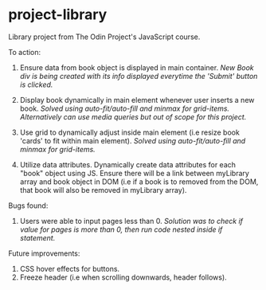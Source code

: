 # project-library
Library project from The Odin Project's JavaScript course.

To action:

1. Ensure data from book object is displayed in main container. *New Book div is being created with its info displayed everytime the 'Submit' button is clicked.*

2. Display book dynamically in main element whenever user inserts a new book. *Solved using auto-fit/auto-fill and minmax for grid-items. Alternatively can use media queries but out of scope for this project.*

3. Use grid to dynamically adjust inside main element (i.e resize book 'cards' to fit within main element). *Solved using auto-fit/auto-fill and minmax for grid-items.*

4. Utilize data attributes. Dynamically create data attributes for each "book" object using JS. Ensure there will be a link between myLibrary array and book object in DOM (i.e if a book is to removed from the DOM, that book will also be removed in myLibrary array).

Bugs found: 
1. Users were able to input pages less than 0. *Solution was to check if value for pages is more than 0, then run code nested inside if statement.*


Future improvements:

1. CSS hover effects for buttons.
2. Freeze header (i.e when scrolling downwards, header follows).
